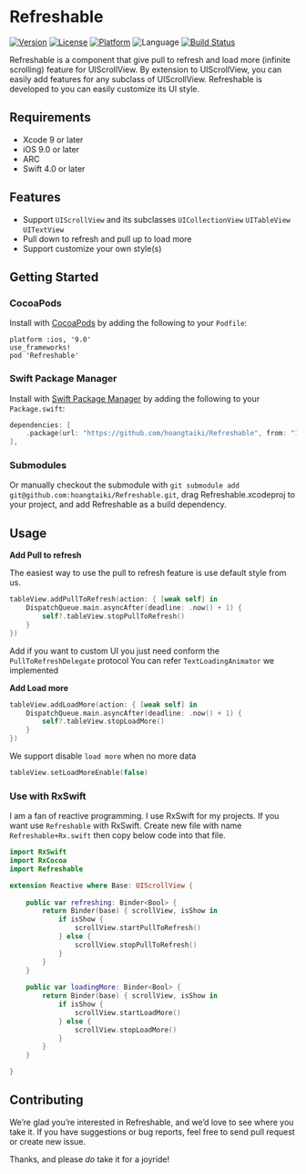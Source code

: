 # Refreshable
[![Version](https://img.shields.io/cocoapods/v/Refreshable.svg?style=flat)](http://cocoapods.org/pods/Refreshable)
[![License](https://img.shields.io/cocoapods/l/Refreshable.svg?style=flat)](http://cocoapods.org/pods/Refreshable)
[![Platform](https://img.shields.io/cocoapods/p/Refreshable.svg?style=flat)](http://cocoapods.org/pods/Refreshable)
![Language](https://img.shields.io/badge/Language-%20swift%20%20-blue.svg)
[![Build Status](https://travis-ci.org/hoangtaiki/Refreshable.svg)](https://travis-ci.org/hoangtaiki/Refreshable)

Refreshable is a component that give pull to refresh and load more (infinite scrolling) feature for UIScrollView. By extension to UIScrollView, you can easily add features for any subclass of UIScrollView. Refreshable is developed to you can easily customize its UI style.

## Requirements

- Xcode 9 or later
- iOS 9.0 or later
- ARC
- Swift 4.0 or later

## Features

- Support `UIScrollView` and its subclasses `UICollectionView` `UITableView` `UITextView`
- Pull down to refresh and pull up to load more
- Support customize your own style(s)

## Getting Started

### CocoaPods

Install with [CocoaPods](http://cocoapods.org) by adding the following to your `Podfile`:

```
platform :ios, '9.0'
use_frameworks!
pod 'Refreshable'
```

### Swift Package Manager

Install with [Swift Package Manager](https://github.com/apple/swift-package-manager) by adding the following to your `Package.swift`:

```swift
dependencies: [
    .package(url: "https://github.com/hoangtaiki/Refreshable", from: "1.0.0"),
],
```

### Submodules

Or manually checkout the submodule with `git submodule add git@github.com:hoangtaiki/Refreshable.git`, drag Refreshable.xcodeproj to your project, and add Refreshable as a build dependency.

## Usage
**Add Pull to refresh**

The easiest way to use the pull to refresh feature is use default style from us.
```swift
tableView.addPullToRefresh(action: { [weak self] in
    DispatchQueue.main.asyncAfter(deadline: .now() + 1) {
        self?.tableView.stopPullToRefresh()
    }
})

```
Add if you want to custom UI you just need conform the `PullToRefreshDelegate` protocol
You can refer `TextLoadingAnimator` we implemented

**Add Load more**

```swift
tableView.addLoadMore(action: { [weak self] in
    DispatchQueue.main.asyncAfter(deadline: .now() + 1) {
       	self?.tableView.stopLoadMore()
    }
})
```
We support disable `load more` when no more data
```swift
tableView.setLoadMoreEnable(false)
```

### Use with RxSwift
I am a fan of reactive programming. I use RxSwift for my projects. If you want use `Refreshable` with RxSwift. Create new file with name `Refreshable+Rx.swift` then copy below code into that file.

```swift
import RxSwift
import RxCocoa
import Refreshable

extension Reactive where Base: UIScrollView {
    
    public var refreshing: Binder<Bool> {
        return Binder(base) { scrollView, isShow in
            if isShow {
            	scrollView.startPullToRefresh()
            } else {
                scrollView.stopPullToRefresh()
            }
        }
    }
    
    public var loadingMore: Binder<Bool> {
        return Binder(base) { scrollView, isShow in
            if isShow {
            	scrollView.startLoadMore()
            } else {
                scrollView.stopLoadMore()
            }
        }
    }

}
```

## Contributing

We’re glad you’re interested in Refreshable, and we’d love to see where you take it. If you have suggestions or bug reports, feel free to send pull request or create new issue.

Thanks, and please *do* take it for a joyride!

